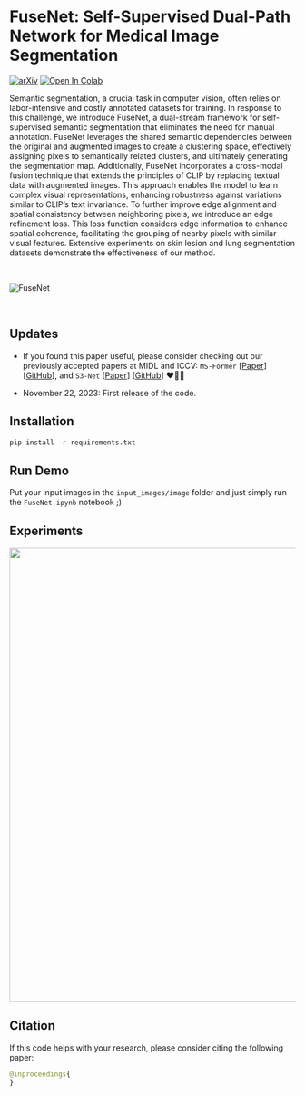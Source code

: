 # FuseNet: Self-Supervised Dual-Path Network for Medical Image Segmentation 

[![arXiv](https://img.shields.io/badge/arXiv-2308.13442-b31b1b.svg)]() [![Open In Colab](https://colab.research.google.com/assets/colab-badge.svg)](https://colab.research.google.com/github/mindflow-institue/FuseNet/blob/main/FuseNet_colab.ipynb)


Semantic segmentation, a crucial task in computer vision, often relies on labor-intensive and costly annotated datasets for training. In response to this challenge, we introduce FuseNet, a dual-stream framework for self-supervised semantic segmentation that eliminates the need for manual annotation. FuseNet leverages the shared semantic dependencies between the original and augmented images to create a clustering space, effectively assigning pixels to semantically related clusters, and ultimately generating the segmentation map. Additionally, FuseNet incorporates a cross-modal fusion technique that extends the principles of CLIP by replacing textual data with augmented images. This approach enables the model to learn complex visual representations, enhancing robustness against variations similar to CLIP’s text invariance. To further improve edge alignment and spatial consistency between neighboring pixels, we introduce an edge refinement loss. This loss function considers edge information to enhance spatial coherence, facilitating the grouping of nearby pixels with similar visual features. Extensive experiments on skin lesion and lung segmentation datasets demonstrate the effectiveness of our method.

<br>

![FuseNet](https://github.com/xmindflow/FuseNet/assets/61879630/79338d04-51f2-475d-8c16-eb5b6323a2aa)

<br>



## Updates
- If you found this paper useful, please consider checking out our previously accepted papers at MIDL and ICCV:
`MS-Former` [[Paper](https://openreview.net/forum?id=pp2raGSU3Wx)] [[GitHub](https://github.com/mindflow-institue/MS-Former)], and `S3-Net` [[Paper](https://openreview.net/forum?id=pp2raGSU3Wx)] [[GitHub](https://github.com/mindflow-institue/MS-Former)] ♥️✌🏻

- November 22, 2023: First release of the code.

## Installation

```bash
pip install -r requirements.txt
```

## Run Demo
Put your input images in the ```input_images/image``` folder and just simply run the ```FuseNet.ipynb``` notebook ;)

## Experiments

<p align="center">
  <img src="https://github.com/xmindflow/FuseNet/assets/61879630/c2b95eaf-3840-45b2-aeac-79446bee3e35" width="800">
</p>


## Citation
If this code helps with your research, please consider citing the following paper:
</br>

```python
@inproceedings{
}
```
